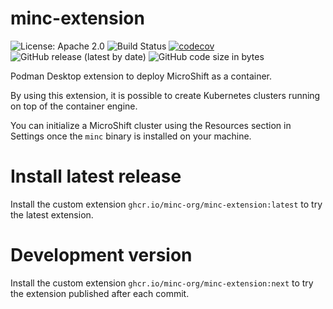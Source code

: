 # minc-extension

![License: Apache 2.0](https://img.shields.io/badge/license-Apache%202.0-blue)
![Build Status](https://github.com/minc-org/minc-extension/actions/workflows/next-build.yaml/badge.svg)
[![codecov](https://codecov.io/gh/minc-org/minc-extension/graph/badge.svg?token=H3KHSQ5BHK)](https://codecov.io/gh/minc-org/minc-extension)
![GitHub release (latest by date)](https://img.shields.io/github/v/release/minc-org/minc-extension)
![GitHub code size in bytes](https://img.shields.io/github/languages/code-size/minc-org/minc-extension)


Podman Desktop extension to deploy MicroShift as a container.

By using this extension, it is possible to create Kubernetes clusters
running on top of the container engine.

You can initialize a MicroShift cluster using the Resources section in Settings
once the `minc` binary is installed on your machine.

# Install latest release

Install the custom extension `ghcr.io/minc-org/minc-extension:latest` to try the latest extension.

# Development version

Install the custom extension `ghcr.io/minc-org/minc-extension:next` to try the extension published after each commit.
